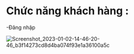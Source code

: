 # Chức năng khách hàng : 
-Đăng nhập 
   
![Screenshot_2023-01-02-14-46-20-46_b3f14273cd8d4ba074f93e1a36100a5c](https://user-images.githubusercontent.com/89598389/210206337-68cc26c9-fefa-4214-8b60-9f462463022a.jpg)
